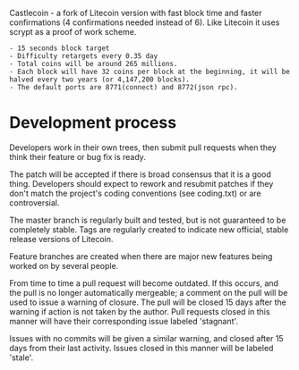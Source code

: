 Castlecoin - a fork of Litecoin version with fast block time and faster confirmations (4 confirmations needed instead of 6). Like Litecoin it uses scrypt as a proof of work scheme.

	- 15 seconds block target
	- Difficulty retargets every 0.35 day
	- Total coins will be around 265 millions. 
	- Each block will have 32 coins per block at the beginning, it will be halved every two years (or 4,147,200 blocks).
	- The default ports are 8771(connect) and 8772(json rpc).


Development process
===================

Developers work in their own trees, then submit pull requests when
they think their feature or bug fix is ready.

The patch will be accepted if there is broad consensus that it is a
good thing.  Developers should expect to rework and resubmit patches
if they don't match the project's coding conventions (see coding.txt)
or are controversial.

The master branch is regularly built and tested, but is not guaranteed
to be completely stable. Tags are regularly created to indicate new
official, stable release versions of Litecoin.

Feature branches are created when there are major new features being
worked on by several people.

From time to time a pull request will become outdated. If this occurs, and
the pull is no longer automatically mergeable; a comment on the pull will
be used to issue a warning of closure. The pull will be closed 15 days
after the warning if action is not taken by the author. Pull requests closed
in this manner will have their corresponding issue labeled 'stagnant'.

Issues with no commits will be given a similar warning, and closed after
15 days from their last activity. Issues closed in this manner will be 
labeled 'stale'. 
